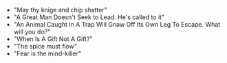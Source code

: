 * "May thy knige and chip shatter"
* "A Great Man Doesn't Seek to Lead. He's called to it"
* "An Animal Caught In A Trap Will Gnaw Off Its Own Leg To Escape. What will you do?"
* "When Is A Gift Not A Gift?"
* "The spice must flow"
* "Fear is the mind-killer"

